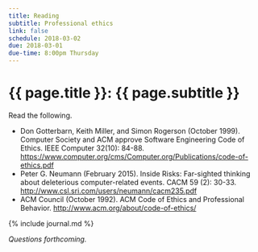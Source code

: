 ```yaml
---
title: Reading
subtitle: Professional ethics
link: false
schedule: 2018-03-02
due: 2018-03-01
due-time: 8:00pm Thursday
---
```

# {{ page.title }}: {{ page.subtitle }}

Read the following.

- Don Gotterbarn, Keith Miller, and Simon Rogerson (October 1999). Computer Society and ACM approve Software Engineering Code of Ethics. IEEE Computer 32(10): 84-88. <https://www.computer.org/cms/Computer.org/Publications/code-of-ethics.pdf>
- Peter G. Neumann (February 2015). Inside Risks: Far-sighted thinking about deleterious computer-related events. CACM 59 (2): 30-33. <http://www.csl.sri.com/users/neumann/cacm235.pdf>
- ACM Council (October 1992). ACM Code of Ethics and Professional Behavior. <http://www.acm.org/about/code-of-ethics/>

{% include journal.md %}

_Questions forthcoming._
